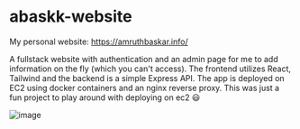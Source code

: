 # abaskk-website
My personal website: https://amruthbaskar.info/

A fullstack website with authentication and an admin page for me to add information on the fly (which you can't access). The frontend utilizes React, Tailwind and the backend is a simple Express API. The app is deployed on EC2 using docker containers and an nginx reverse proxy. This was just a fun project to play around with deploying on ec2 😃 

![image](https://github.com/abaskk/abaskk-website/assets/134175978/6565d402-3e05-446b-913a-9a8e1f49f9ec)

